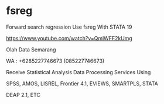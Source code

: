# fsreg
Forward search regression Use fsreg With STATA 19

https://www.youtube.com/watch?v=QmlWFF2kUmg

Olah Data Semarang

WA : +6285227746673 (085227746673)

Receive Statistical Analysis Data Processing Services Using

SPSS, AMOS, LISREL, Frontier 4.1, EVIEWS, SMARTPLS, STATA

DEAP 2.1, ETC
